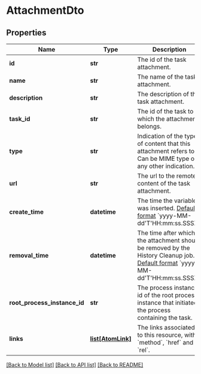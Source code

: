 # AttachmentDto

## Properties
Name | Type | Description | Notes
------------ | ------------- | ------------- | -------------
**id** | **str** | The id of the task attachment. | [optional] 
**name** | **str** | The name of the task attachment. | [optional] 
**description** | **str** | The description of the task attachment. | [optional] 
**task_id** | **str** | The id of the task to which the attachment belongs. | [optional] 
**type** | **str** | Indication of the type of content that this attachment refers to. Can be MIME type or any other indication. | [optional] 
**url** | **str** | The url to the remote content of the task attachment. | [optional] 
**create_time** | **datetime** | The time the variable was inserted. [Default format](https://docs.camunda.org/manual/7.13/reference/rest/overview/date-format/) &#x60;yyyy-MM-dd&#39;T&#39;HH:mm:ss.SSSZ&#x60;. | [optional] 
**removal_time** | **datetime** | The time after which the attachment should be removed by the History Cleanup job. [Default format](https://docs.camunda.org/manual/7.13/reference/rest/overview/date-format/) &#x60;yyyy-MM-dd&#39;T&#39;HH:mm:ss.SSSZ&#x60;. | [optional] 
**root_process_instance_id** | **str** | The process instance id of the root process instance that initiated the process containing the task. | [optional] 
**links** | [**list[AtomLink]**](AtomLink.md) | The links associated to this resource, with &#x60;method&#x60;, &#x60;href&#x60; and &#x60;rel&#x60;. | [optional] 

[[Back to Model list]](../README.md#documentation-for-models) [[Back to API list]](../README.md#documentation-for-api-endpoints) [[Back to README]](../README.md)



